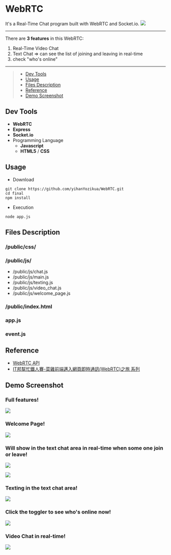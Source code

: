 # WebRTC

It's a Real-Time Chat program built with WebRTC and Socket.io.
![](https://i.imgur.com/8F1HE9Z.jpg)

---
There are **3 features** in this WebRTC:
1. Real-Time Video Chat
2. Text Chat => can see the list of joining and leaving in real-time
3. check "who's online"
---

<!-- ## Table of Contents -->
> * [Dev Tools](#dev-tools)
> * [Usage](#usage)
> * [Files Description](#files-description)
> * [Reference](#reference)
> * [Demo Screenshot](#demo-screenshot)


## Dev Tools
* **WebRTC**
* **Express**
* **Socket.io**
* Programming Language
  * **Javascript**
  * **HTML5** / **CSS**


## Usage
* Download 
```bash=
git clone https://github.com/yihanYozikua/WebRTC.git
cd final
npm install
```
* Execution
```bash=
node app.js
```


## Files Description
### /public/css/
### /public/js/
  * /public/js/chat.js
  * /public/js/main.js
  * /public/js/texting.js
  * /public/js/video_chat.js
  * /public/js/welcome_page.js
### /public/index.html
### app.js
### event.js


## Reference
* [WebRTC API](https://developer.mozilla.org/en-US/docs/Web/API/WebRTC_API)
* [IT邦幫忙鐵人賽-菜雞前端邁入網頁即時通訊(WebRTC)之旅 系列](https://ithelp.ithome.com.tw/users/20129521/ironman/3138)


## Demo Screenshot
### Full features!
![](https://i.imgur.com/8F1HE9Z.jpg)

### Welcome Page!
![](https://i.imgur.com/qwPPoB9.png)

### Will show in the text chat area in real-time when some one join or leave!
![](https://i.imgur.com/MsYb0tT.png)

![](https://i.imgur.com/Hha3gl2.png)

### Texting in the text chat area!
![](https://i.imgur.com/aUGLEaz.png)

### Click the toggler to see who's online now!
![](https://i.imgur.com/tnL1IkC.png)

### Video Chat in real-time!
![](https://i.imgur.com/4x9Mq4O.jpg)